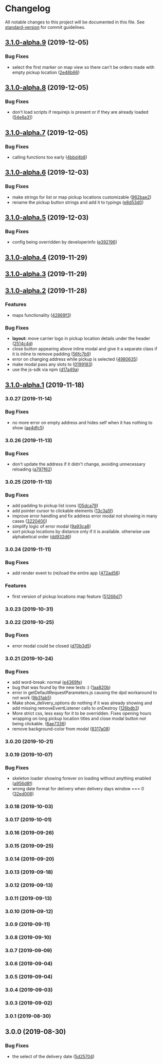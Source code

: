 # Changelog

All notable changes to this project will be documented in this file. See [standard-version](https://github.com/conventional-changelog/standard-version) for commit guidelines.

## [3.1.0-alpha.9](https://github.com/myparcelbe/checkout/compare/v3.1.0-alpha.8...v3.1.0-alpha.9) (2019-12-05)


### Bug Fixes

* select the first marker on map view so there can't be orders made with empty pickup location ([2e46b66](https://github.com/myparcelbe/checkout/commit/2e46b6631b0908af45a254ba19206055c34c307c))

## [3.1.0-alpha.8](https://github.com/myparcelbe/checkout/compare/v3.1.0-alpha.7...v3.1.0-alpha.8) (2019-12-05)


### Bug Fixes

* don't load scripts if requirejs is present or if they are already loaded ([54e6a31](https://github.com/myparcelbe/checkout/commit/54e6a31545ba8c5af4515a95278e30e2f6123c94))

## [3.1.0-alpha.7](https://github.com/myparcelbe/checkout/compare/v3.1.0-alpha.6...v3.1.0-alpha.7) (2019-12-05)


### Bug Fixes

* calling functions too early ([4bbd4b8](https://github.com/myparcelbe/checkout/commit/4bbd4b8078dea93d636aa4cb1723d9087012ead0))

## [3.1.0-alpha.6](https://github.com/myparcelbe/checkout/compare/v3.1.0-alpha.5...v3.1.0-alpha.6) (2019-12-03)


### Bug Fixes

* make strings for list or map pickup locations customizable ([962bae2](https://github.com/myparcelbe/checkout/commit/962bae29b91603a81187509f1233dfe852f3d878))
* rename the pickup button strings and add it to typings ([e8d53d0](https://github.com/myparcelbe/checkout/commit/e8d53d03569c2602bb1a91586720613229336c6a))

## [3.1.0-alpha.5](https://github.com/myparcelbe/checkout/compare/v3.1.0-alpha.4...v3.1.0-alpha.5) (2019-12-03)


### Bug Fixes

* config being overridden by developerinfo ([e392196](https://github.com/myparcelbe/checkout/commit/e39219675a17f4c6f82b72cffe45e743a47c9bd3))

## [3.1.0-alpha.4](https://github.com/myparcelbe/checkout/compare/v3.1.0-alpha.3...v3.1.0-alpha.4) (2019-11-29)

## [3.1.0-alpha.3](https://github.com/myparcelbe/checkout/compare/v3.1.0-alpha.2...v3.1.0-alpha.3) (2019-11-29)

## [3.1.0-alpha.2](https://github.com/myparcelbe/checkout/compare/v3.1.0-alpha.1...v3.1.0-alpha.2) (2019-11-28)


### Features

* maps functionality ([42869f3](https://github.com/myparcelbe/checkout/commit/42869f300ca44f91a6aae4625e4954fc98f6fa9d))


### Bug Fixes

* **layout:** move carrier logo in pickup location details under the header ([2514c4d](https://github.com/myparcelbe/checkout/commit/2514c4d0d009a9faa581bc3c716b4ff7c1c820e6))
* close button appearing above inline modal and give it a separate class if it is inline to remove padding ([56fc7b9](https://github.com/myparcelbe/checkout/commit/56fc7b9c822c9b0460f0fb7bd2444669994d27ac))
* error on changing address while pickup is selected ([4980635](https://github.com/myparcelbe/checkout/commit/498063564290a6b01a162e8a23d0b3a8a1e60552))
* make modal pass any slots to <component> ([0199183](https://github.com/myparcelbe/checkout/commit/01991833e813eca187cb89120d1131f03864bc20))
* use the js-sdk via npm ([d17a49a](https://github.com/myparcelbe/checkout/commit/d17a49a16e9dd318192ca5e0b4a31e969db9f57e))

## [3.1.0-alpha.1](https://github.com/myparcelbe/checkout/compare/v0.1.1...v3.1.0-alpha.1) (2019-11-18)

### 3.0.27 (2019-11-14)


### Bug Fixes

* no more error on empty address and hides self when it has nothing to show ([ae4dfc5](https://github.com/myparcelbe/checkout/commit/ae4dfc5))

### 3.0.26 (2019-11-13)


### Bug Fixes

* don't update the address if it didn't change, avoiding unnecessary reloading ([a797f62](https://github.com/myparcelbe/checkout/commit/a797f62))

### 3.0.25 (2019-11-13)


### Bug Fixes

* add padding to pickup list icons ([05dca79](https://github.com/myparcelbe/checkout/commit/05dca79))
* add pointer cursor to clickable elements ([13c3a5f](https://github.com/myparcelbe/checkout/commit/13c3a5f))
* improve error handling and fix address error modal not showing in many cases ([3220400](https://github.com/myparcelbe/checkout/commit/3220400))
* simplify logic of error modal ([9a93ca8](https://github.com/myparcelbe/checkout/commit/9a93ca8))
* sort pickup locations by distance only if it is available. otherwise use alphabetical order ([dd932d6](https://github.com/myparcelbe/checkout/commit/dd932d6))

### 3.0.24 (2019-11-11)


### Bug Fixes

* add render event to (re)load the entire app ([472ad56](https://github.com/myparcelbe/checkout/commit/472ad56))


### Features

* first version of pickup locations map feature ([51266d7](https://github.com/myparcelbe/checkout/commit/51266d7))

### 3.0.23 (2019-10-31)

### 3.0.22 (2019-10-25)


### Bug Fixes

* error modal could be closed ([d70b3d5](https://github.com/myparcelbe/checkout/commit/d70b3d5))

### 3.0.21 (2019-10-24)


### Bug Fixes

* add word-break: normal ([e4369fe](https://github.com/myparcelbe/checkout/commit/e4369fe))
* bug that was found by the new tests :) ([1aa820b](https://github.com/myparcelbe/checkout/commit/1aa820b))
* error in getDefaultRequestParameters.js causing the dpd workaround to not work ([9b31ab5](https://github.com/myparcelbe/checkout/commit/9b31ab5))
* Make show_delivery_options do nothing if it was already showing and add missing removeEventListener calls to onDestroy ([126bdb3](https://github.com/myparcelbe/checkout/commit/126bdb3))
* More strict css, less easy for it to be overridden. Fixes opening hours wrapping on long pickup location titles and close modal button not being clickable. ([6ae7336](https://github.com/myparcelbe/checkout/commit/6ae7336))
* remove background-color from modal ([8317a08](https://github.com/myparcelbe/checkout/commit/8317a08))

### 3.0.20 (2019-10-21)

### 3.0.19 (2019-10-07)


### Bug Fixes

* skeleton loader showing forever on loading without anything enabled ([a956d8f](https://github.com/myparcelbe/checkout/commit/a956d8f))
* wrong date format for delivery when delivery days window === 0 ([32ed006](https://github.com/myparcelbe/checkout/commit/32ed006))

### 3.0.18 (2019-10-03)

### 3.0.17 (2019-10-01)

### 3.0.16 (2019-09-26)

### 3.0.15 (2019-09-25)

### 3.0.14 (2019-09-20)

### 3.0.13 (2019-09-18)

### 3.0.12 (2019-09-13)

### 3.0.11 (2019-09-13)

### 3.0.10 (2019-09-12)

### 3.0.9 (2019-09-11)

### 3.0.8 (2019-09-10)

### 3.0.7 (2019-09-09)

### 3.0.6 (2019-09-04)

### 3.0.5 (2019-09-04)

### 3.0.4 (2019-09-03)

### 3.0.3 (2019-09-02)

### 3.0.1 (2019-08-30)

## 3.0.0 (2019-08-30)


### Bug Fixes

* the select of the delivery date ([5d25704](https://github.com/myparcelbe/checkout/commit/5d25704))
